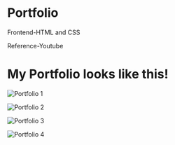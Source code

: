 # Portfolio

Frontend-HTML and CSS

Reference-Youtube

# My Portfolio looks like this!


![Portfolio 1](https://github.com/user-attachments/assets/91b46c58-9126-4c59-80be-3cbd1b0917d5)

![Portfolio 2](https://github.com/user-attachments/assets/2db2d79a-111b-43ba-9bcd-096486cb5b0d)

![Portfolio 3](https://github.com/user-attachments/assets/76e5469f-3a38-44fd-8308-e9d3ae8d0db9)

![Portfolio 4](https://github.com/user-attachments/assets/84f3e853-8984-47e1-8744-c377424f9cbf)





